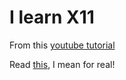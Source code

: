 # I learn X11

From this [youtube tutorial](https://youtube.com/playlist?list=PLyxjkYF62ii8ZgaRBPlj9nVIoOeIaszw-)

Read [this](https://www.x.org/releases/X11R7.7/doc/libX11/libX11/libX11.html), I mean for real!
